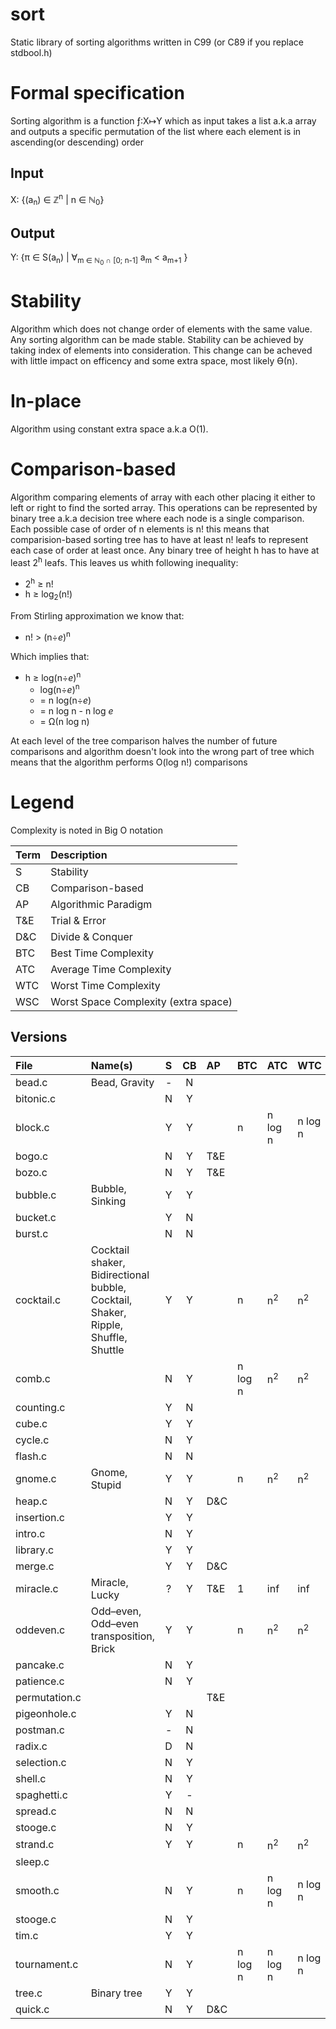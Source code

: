 # sort
Static library of sorting algorithms written in C99 (or C89 if you replace stdbool.h)

# Formal specification
Sorting algorithm is a function &#402;:X&map;Y which as input takes a list a.k.a array and outputs a specific permutation
of the list where each element is in ascending(or descending) order

## Input

X: {(a<sub>n</sub>) &isin; &#8484;<sup>n</sup> | n &isin; &#8469;<sub>0</sub>}

## Output

Y: {&pi; &isin; S(a<sub>n</sub>) | &forall;<sub>m &isin; &#8469;<sub>0</sub> &cap; [0; n-1]</sub> a<sub>m</sub> < a<sub>m+1</sub> }

# Stability
Algorithm which does not change order of elements with the same value.
Any sorting algorithm can be made stable. 
Stability can be achieved by taking index of elements into consideration.
This change can be acheved with little impact on efficency and some extra space, most likely &#1012;(n).

# In-place
Algorithm using constant extra space a.k.a O(1).

# Comparison-based
Algorithm comparing elements of array with each other placing it either to left or right to find the sorted array. 
This operations can be represented by binary tree a.k.a decision tree where each node is a single comparison. 
Each possible case of order of n elements is n! 
this means that comparision-based sorting tree has to have at least n! leafs to represent each case of order at least once. 
Any binary tree of height h has to have at least 2<sup>h</sup> leafs.
This leaves us whith following inequality:

* 2<sup>h</sup> &ge; n!
* h &ge; log<sub>2</sub>(n!)

From Stirling approximation we know that:

* n! > (n&divide;<i>e</i>)<sup>n</sup>

Which implies that:

* h &ge; log(n&divide;<i>e</i>)<sup>n</sup>
  * log(n&divide;<i>e</i>)<sup>n</sup> 
  * = n log(n&divide;<i>e</i>)
  * = n log n - n log <i>e</i>
  * = &Omega;(n log n)

At each level of the tree comparison halves the number of future comparisons 
and algorithm doesn't look into the wrong part of tree which means that the algorithm performs O(log n!) comparisons   

# Legend
Complexity is noted in Big O notation

| Term | Description                          |
|:-----|:-------------------------------------|
| S    | Stability                            |
| CB   | Comparison-based                     |
| AP   | Algorithmic Paradigm                 |
| T&E  | Trial & Error                        |
| D&C  | Divide & Conquer                     |
| BTC  | Best Time Complexity                 |
| ATC  | Average Time Complexity              |
| WTC  | Worst Time Complexity                |
| WSC  | Worst Space Complexity (extra space) |

## Versions

| File          | Name(s)                                                                           | S | CB | AP  |   BTC   | ATC | WTC | WSC |
|:--------------|:----------------------------------------------------------------------------------|:-:|:--:|:----|:--------|:----|:----|:---:|
| bead.c        | Bead, Gravity                                                                     | - | N  |     |                      |                         |                       |
| bitonic.c     |                                                                                   | N | Y  |     |                      |                         |                       |
| block.c       |                                                                                   | Y | Y  |     | n       | n log n | n log n | 1 |
| bogo.c        |                                                                                   | N | Y  | T&E |                      |                         |                       |
| bozo.c        |                                                                                   | N | Y  | T&E |                      |                         |                       |
| bubble.c      | Bubble, Sinking                                                                   | Y | Y  |     |                      |                         |                       |
| bucket.c      |                                                                                   | Y | N  |     |                      |                         |                       |
| burst.c       |                                                                                   | N | N  |     |                      |                         |                       |
| cocktail.c    | Cocktail shaker, Bidirectional bubble, Cocktail, Shaker, Ripple, Shuffle, Shuttle | Y | Y  |     | n       | n<sup>2</sup> | n<sup>2</sup> | 1 |
| comb.c        |                                                                                   | N | Y  |     | n log n | n<sup>2</sup> | n<sup>2</sup> | 1 |
| counting.c    |                                                                                   | Y | N  |     |                      |                         |                       |
| cube.c        |                                                                                   | Y | Y  |     |                      |                         |                       |
| cycle.c       |                                                                                   | N | Y  |     |                      |                         |                       |
| flash.c       |                                                                                   | N | N  |     |                      |                         |                       |
| gnome.c       | Gnome, Stupid                                                                     | Y | Y  |     | n       | n<sup>2</sup> | n<sup>2</sup> | 1 |
| heap.c        |                                                                                   | N | Y  | D&C |                      |                         |                       |
| insertion.c   |                                                                                   | Y | Y  |     |                      |                         |                       |
| intro.c       |                                                                                   | N | Y  |     |                      |                         |                       |
| library.c     |                                                                                   | Y | Y  |     |                      |                         |                       |
| merge.c       |                                                                                   | Y | Y  | D&C |                      |                         |                       |                        
| miracle.c     | Miracle, Lucky                                                                    | ? | Y  | T&E | 1       | inf           | inf          | 1 |
| oddeven.c     | Odd–even, Odd–even transposition, Brick                                           | Y | Y  |     | n       | n<sup>2</sup> | n<sup>2</sup> | 1 |
| pancake.c     |                                                                                   | N | Y  |     |                      |                         |                       |
| patience.c    |                                                                                   | N | Y  |     |                      |                         |                       |
| permutation.c |                                                                                   |   |    | T&E |                      |                         |                       |
| pigeonhole.c  |                                                                                   | Y | N  |     |                      |                         |                       |
| postman.c     |                                                                                   | - | N  |     |                      |                         |                       |
| radix.c       |                                                                                   | D | N  |     |                      |                         |                       |
| selection.c   |                                                                                   | N | Y  |     |                      |                         |                       |
| shell.c       |                                                                                   | N | Y  |     |                      |                         |                       |
| spaghetti.c   |                                                                                   | Y | -  |     |                      |                         |                       |
| spread.c      |                                                                                   | N | N  |     |                      |                         |                       |
| stooge.c      |                                                                                   | N | Y  |     |                      |                         |                       |
| strand.c      |                                                                                   | Y | Y  |     | n       | n<sup>2</sup> | n<sup>2</sup> | n |
| sleep.c       |                                                                                   |   |    |     |                      |                         |                       |
| smooth.c      |                                                                                   | N | Y  |     | n       | n log n | n log n | 1 |
| stooge.c      |                                                                                   | N | Y  |     |                      |                         |                       |
| tim.c         |                                                                                   | Y | Y  |     |                      |                         |                       |
| tournament.c  |                                                                                   | N | Y  |     | n log n | n log n        | n log n | n |                       |
| tree.c        | Binary tree                                                                       | Y | Y  |     |                      |                         |                       |
| quick.c       |                                                                                   | N | Y  | D&C |                      |                         |                       |

